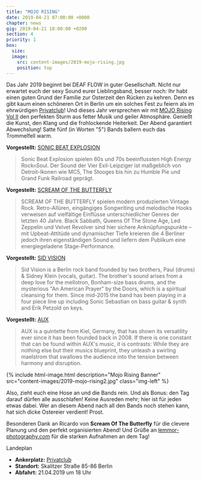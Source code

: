 ```yaml
---
title: "MOJO RISING"
date: 2019-04-21 07:00:00 +0000
chapter: news
gig: 2019-04-21 18:00:00 +0200
section: 4
priority: 1
box:
  size:
  image:
    src: content-images/2019-mojo-rising.jpg
    position: top
---
```


Das Jahr 2019 beginnt bei DEAF FLOW in guter Gesellschaft. Nicht nur erwartet euch der sexy Sound eurer Lieblingsband, besser noch:
Ihr habt einen guten Grund der Familie zur Osterzeit den Rücken zu kehren.
Denn es gibt kaum einen schöneren Ort in Berlin um ein solches Fest zu feiern als im ehrwürdigen [Privatclub](https://www.facebook.com/privatclub)!
Und dieses Jahr versprechen wir mit [MOJO Rising Vol II](https://www.facebook.com/events/411578702947647/) den perfekten Sturm aus fetter Musik und geiler Atmosphäre.
Genießt die Kunst, den Klang und die frohlockende Heiterkeit.
Der Abend garantiert Abwechslung!
Satte fünf (in Worten "5") Bands ballern euch das Trommelfell warm.

**Vorgestellt:** [SONIC BEAT EXPLOSION](https://fb.com/SonicBeatExplosion)
> Sonic Beat Explosion spielen 60s und 70s beeinflussten High Energy Rock`n`Soul. Der Sound der Vier Exil-Leipziger ist maßgeblich von Detroit-Ikonen wie MC5, The Stooges bis hin zu Humble Pie und Grand Funk Railroad geprägt.
  
**Vorgestellt:** [SCREAM OF THE BUTTERFLY](https://fb.com/screamofthebutterflyband)
> SCREAM OF THE BUTTERFLY spielen modern produzierten Vintage Rock. Retro-Allüren, eingängiges Songwriting und melodische Hooks verweisen auf vielfältige Einflüsse unterschiedlicher Genres der letzten 40 Jahre. Black Sabbath, Queens Of The Stone Age, Led Zeppelin und Velvet Revolver sind hier sichere Anknüpfungspunkte – mit Upbeat-Attitüde und dynamischer Tiefe kreieren die 4 Berliner jedoch ihren eigenständigen Sound und liefern dem Publikum eine energiegeladene Stage-Performance.
  
**Vorgestellt:** [SID VISION](https://fb.com/sid.vision.music)
> Sid Vision is a Berlin rock band founded by two brothers, Paul (drums) & Sidney Klein (vocals, guitar). The brother's sound arises from a deep love for the mellotron, Bonham-size bass drums, and the mysterious "An American Prayer" by the Doors, which is a spiritual cleansing for them. Since mid-2015 the band has been playing in a four piece line up including Sonic Sebastian on bass guitar & synth and Erik Petzold on keys.
  
**Vorgestellt:** [AUX](https://fb.com/auxkiel)
> AUX is a quintette from Kiel, Germany, that has shown its versatility ever since it has been founded back in 2008. If there is one constant that can be found within AUX's music, it is contrasts: While they are nothing else but their musics blueprint, they unleash a swirling maelstrom that swallows the audience into the tension between harmony and disruption.

{% include html-image.html
  description="Mojo Rising Banner"
  src="content-images/2019-mojo-rising2.jpg"
  class="img-left" %}

Also, zieht euch eine Hose an und die Bands rein. Und als Bonus: den Tag darauf dürfen alle ausschlafen! Keine Ausreden mehr; hier ist für jeden etwas dabei.
Wer an diesem Abend nach all den Bands noch stehen kann, hat sich dicke Ostereier verdient! Prost.

Besonderen Dank an Ricardo von **Scream Of The Butterfly** für die clevere Planung und den perfekt organisierten Abend!
Und Grüße an [lemmor-photography.com](http://lemmor-photography.com) für die starken Aufnahmen an dem Tag!

Landeplan
* **Ankerplatz:** [Privatclub](https://www.facebook.com/privatclub/)
* **Standort:** Skalitzer Straße 85-86 Berlin
* **Abfahrt:** 21.04.2019 um 18 Uhr

